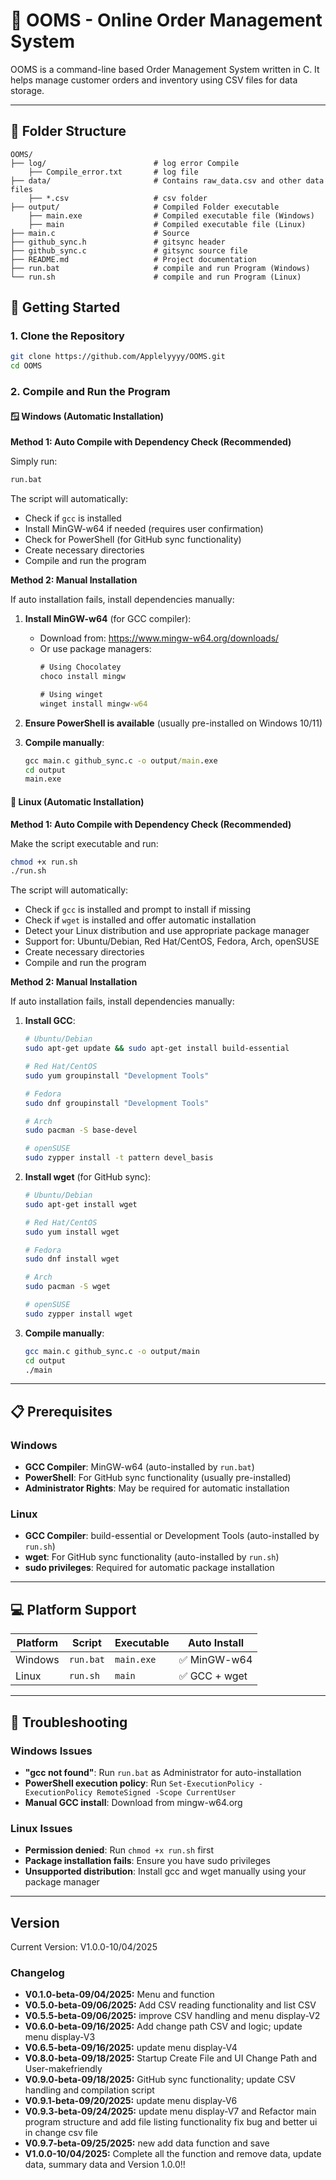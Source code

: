 # 🛒 OOMS - Online Order Management System

OOMS is a command-line based Order Management System written in C. It helps manage customer orders and inventory using CSV files for data storage.

---

## 📁 Folder Structure

```plaintext
OOMS/
├── log/                        # log error Compile
    ├── Compile_error.txt       # log file
├── data/                       # Contains raw_data.csv and other data files
    ├── *.csv                   # csv folder
├── output/                     # Compiled Folder executable
    ├── main.exe                # Compiled executable file (Windows)
    ├── main                    # Compiled executable file (Linux)
├── main.c                      # Source
├── github_sync.h               # gitsync header 
├── github_sync.c               # gitsync source file
├── README.md                   # Project documentation
├── run.bat                     # compile and run Program (Windows)
└── run.sh                      # compile and run Program (Linux)
```

## 🚀 Getting Started

### 1. Clone the Repository

```bash
git clone https://github.com/Applelyyyy/OOMS.git
cd OOMS
```

### 2. Compile and Run the Program

#### 🪟 Windows (Automatic Installation)

**Method 1: Auto Compile with Dependency Check (Recommended)**

Simply run:
```cmd
run.bat
```

The script will automatically:
- Check if `gcc` is installed
- Install MinGW-w64 if needed (requires user confirmation)
- Check for PowerShell (for GitHub sync functionality)
- Create necessary directories
- Compile and run the program

**Method 2: Manual Installation**

If auto installation fails, install dependencies manually:

1. **Install MinGW-w64** (for GCC compiler):
   - Download from: https://www.mingw-w64.org/downloads/
   - Or use package managers:
     ```cmd
     # Using Chocolatey
     choco install mingw
     
     # Using winget
     winget install mingw-w64
     ```

2. **Ensure PowerShell is available** (usually pre-installed on Windows 10/11)

3. **Compile manually**:
   ```cmd
   gcc main.c github_sync.c -o output/main.exe
   cd output
   main.exe
   ```

#### 🐧 Linux (Automatic Installation)

**Method 1: Auto Compile with Dependency Check (Recommended)**

Make the script executable and run:
```bash
chmod +x run.sh
./run.sh
```

The script will automatically:
- Check if `gcc` is installed and prompt to install if missing
- Check if `wget` is installed and offer automatic installation
- Detect your Linux distribution and use appropriate package manager
- Support for: Ubuntu/Debian, Red Hat/CentOS, Fedora, Arch, openSUSE
- Create necessary directories
- Compile and run the program

**Method 2: Manual Installation**

If auto installation fails, install dependencies manually:

1. **Install GCC**:
   ```bash
   # Ubuntu/Debian
   sudo apt-get update && sudo apt-get install build-essential
   
   # Red Hat/CentOS
   sudo yum groupinstall "Development Tools"
   
   # Fedora
   sudo dnf groupinstall "Development Tools"
   
   # Arch
   sudo pacman -S base-devel
   
   # openSUSE
   sudo zypper install -t pattern devel_basis
   ```

2. **Install wget** (for GitHub sync):
   ```bash
   # Ubuntu/Debian
   sudo apt-get install wget
   
   # Red Hat/CentOS
   sudo yum install wget
   
   # Fedora
   sudo dnf install wget
   
   # Arch
   sudo pacman -S wget
   
   # openSUSE
   sudo zypper install wget
   ```

3. **Compile manually**:
   ```bash
   gcc main.c github_sync.c -o output/main
   cd output
   ./main
   ```

---

## 📋 Prerequisites

### Windows
- **GCC Compiler**: MinGW-w64 (auto-installed by `run.bat`)
- **PowerShell**: For GitHub sync functionality (usually pre-installed)
- **Administrator Rights**: May be required for automatic installation

### Linux
- **GCC Compiler**: build-essential or Development Tools (auto-installed by `run.sh`)
- **wget**: For GitHub sync functionality (auto-installed by `run.sh`)
- **sudo privileges**: Required for automatic package installation

---

## 💻 Platform Support

| Platform | Script | Executable | Auto Install |
|----------|--------|------------|--------------|
| Windows  | `run.bat` | `main.exe` | ✅ MinGW-w64 |
| Linux    | `run.sh` | `main` | ✅ GCC + wget |

---

## 🔧 Troubleshooting

### Windows Issues
- **"gcc not found"**: Run `run.bat` as Administrator for auto-installation
- **PowerShell execution policy**: Run `Set-ExecutionPolicy -ExecutionPolicy RemoteSigned -Scope CurrentUser`
- **Manual GCC install**: Download from mingw-w64.org

### Linux Issues
- **Permission denied**: Run `chmod +x run.sh` first
- **Package installation fails**: Ensure you have sudo privileges
- **Unsupported distribution**: Install gcc and wget manually using your package manager

---

## Version

Current Version: V1.0.0-10/04/2025

### Changelog

- **V0.1.0-beta-09/04/2025:** Menu and function
- **V0.5.0-beta-09/06/2025:** Add CSV reading functionality and list CSV
- **V0.5.5-beta-09/06/2025:** improve CSV handling and menu display-V2
- **V0.6.0-beta-09/16/2025:** Add change path CSV and logic; update menu display-V3
- **V0.6.5-beta-09/16/2025:** update menu display-V4
- **V0.8.0-beta-09/18/2025:** Startup Create File and UI Change Path and User-makefriendly
- **V0.9.0-beta-09/18/2025:** GitHub sync functionality; update CSV handling and compilation script
- **V0.9.1-beta-09/20/2025:** update menu display-V6
- **V0.9.3-beta-09/24/2025:** update menu display-V7 and Refactor main program structure and add file listing functionality fix bug and better ui in change csv file
- **V0.9.7-beta-09/25/2025:** new add data function and save
- **V1.0.0-10/04/2025:** Complete all the function and remove data, update data, summary data and Version 1.0.0!!